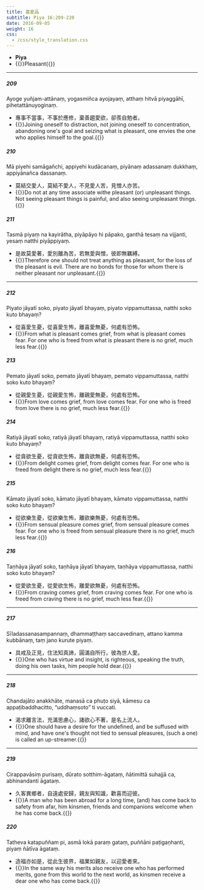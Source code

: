 ```yaml
---
title: 喜愛品
subtitle: Piya 16:209-220
date: 2016-09-05
weight: 16
css:
  - /css/style_translation.css
---
```


- **Piya**
- {{<serif>}}Pleasant{{</serif>}}

---

##### 209

Ayoge yuñjam-attānaṃ, yogasmiñca ayojayaṃ, atthaṃ hitvā piyaggāhī, pihetattānuyoginaṃ.

- 專事不當事，不事於應修，棄善趨愛欲，卻羨自勉者。
- {{<serif>}}Joining oneself to distraction, not joining oneself to concentration, abandoning one's goal and seizing what is pleasant, one envies the one who applies himself to the goal.{{</serif>}}

##### 210

Mā piyehi samāgañchi, appiyehi kudācanaṃ, piyānaṃ adassanaṃ dukkhaṃ, appiyānañca dassanaṃ.

- 莫結交愛人，莫結不愛人，不見愛人苦，見憎人亦苦。
- {{<serif>}}Do not at any time associate withe pleasant (or) unpleasant things. Not seeing pleasant things is painful, and also seeing unpleasant things.{{</serif>}}

##### 211

Tasmā piyaṃ na kayirātha, piyāpāyo hi pāpako, ganthā tesaṃ na vijjanti, yesaṃ natthi piyāppiyaṃ.

- 是故莫愛著，愛別離為苦，若無愛與憎，彼即無羈縛。
- {{<serif>}}Therefore one should not treat anything as pleasant, for the loss of the pleasant is evil. There are no bonds for those for whom there is neither pleasant nor unpleasant.{{</serif>}}

---

##### 212

Piyato jāyatī soko, piyato jāyatī bhayaṃ, piyato vippamuttassa, natthi soko kuto bhayaṃ?

- 從喜愛生憂，從喜愛生怖，離喜愛無憂，何處有恐怖。
- {{<serif>}}From what is pleasant comes grief, from what is pleasant comes fear. For one who is freed from what is pleasant there is no grief, much less fear.{{</serif>}}

##### 213

Pemato jāyatī soko, pemato jāyatī bhayaṃ, pemato vippamuttassa, natthi soko kuto bhayaṃ?

- 從親愛生憂，從親愛生怖，離親愛無憂，何處有恐怖。
- {{<serif>}}From love comes grief, from love comes fear. For one who is freed from love there is no grief, much less fear.{{</serif>}}

##### 214

Ratiyā jāyatī soko, ratiyā jāyatī bhayaṃ, ratiyā vippamuttassa, natthi soko kuto bhayaṃ?

- 從貪欲生憂，從貪欲生怖，離貪欲無憂，何處有恐怖。
- {{<serif>}}From delight comes grief, from delight comes fear. For one who is freed from delight there is no grief, much less fear.{{</serif>}}

##### 215

Kāmato jāyatī soko, kāmato jāyatī bhayaṃ, kāmato vippamuttassa, natthi soko kuto bhayaṃ?

- 從欲樂生憂，從欲樂生怖，離欲樂無憂，何處有恐怖。
- {{<serif>}}From sensual pleasure comes grief, from sensual pleasure comes fear. For one who is freed from sensual pleasure there is no grief, much less fear.{{</serif>}}

##### 216

Taṇhāya jāyatī soko, taṇhāya jāyatī bhayaṃ, taṇhāya vippamuttassa, natthi soko kuto bhayaṃ?

- 從愛欲生憂，從愛欲生怖，離愛欲無憂，何處有恐怖。
- {{<serif>}}From craving comes grief, from craving comes fear. For one who is freed from craving there is no grief, much less fear.{{</serif>}}

---

##### 217

Sīladassanasampannaṃ, dhammaṭṭhaṃ saccavedinaṃ, attano kamma kubbānaṃ, taṃ jano kurute piyaṃ.

- 具戒及正見，住法知真諦，圓滿自所行，彼為世人愛。
- {{<serif>}}One who has virtue and insight, is righteous, speaking the truth, doing his own tasks, him people hold dear.{{</serif>}}

---

##### 218

Chandajāto anakkhāte, manasā ca phuṭo siyā, kāmesu ca appaṭibaddhacitto, “uddhaṃsoto” ti vuccati.

- 渴求離言法，充滿思慮心，諸欲心不著，是名上流人。
- {{<serif>}}One should have a desire for the undefined, and be suffused with mind, and have one's thought not tied to sensual pleasures, (such a one) is called an up-streamer.{{</serif>}}

---

##### 219

Cirappavāsiṃ purisaṃ, dūrato sotthim-āgataṃ, ñātimittā suhajjā ca, abhinandanti āgataṃ.

- 久客異鄉者，自遠處安歸，親友與知識，歡喜而迎彼。
- {{<serif>}}A man who has been abroad for a long time, (and) has come back to safety from afar, him kinsmen, friends and companions welcome when he has come back.{{</serif>}}

##### 220

Tatheva katapuññam pi, asmā lokā paraṃ gataṃ, puññāni paṭigaṇhanti, piyaṃ ñātīva āgataṃ.

- 造福亦如是，從此生彼界，福業如親友，以迎愛者來。
- {{<serif>}}In the same way his merits also receive one who has performed merits, gone from this world to the next world, as kinsmen receive a dear one who has come back.{{</serif>}}